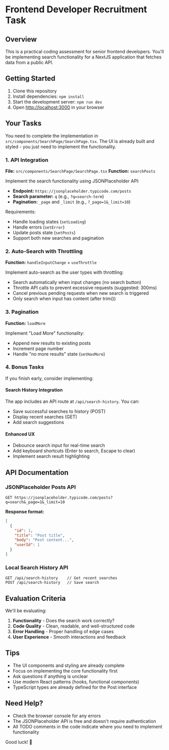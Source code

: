 # Frontend Developer Recruitment Task

## Overview
This is a practical coding assessment for senior frontend developers. You'll be implementing search functionality for a NextJS application that fetches data from a public API.

## Getting Started

1. Clone this repository
2. Install dependencies: `npm install`
3. Start the development server: `npm run dev`
4. Open [http://localhost:3000](http://localhost:3000) in your browser

## Your Tasks

You need to complete the implementation in `src/components/SearchPage/SearchPage.tsx`. The UI is already built and styled - you just need to implement the functionality.

### 1. API Integration
**File:** `src/components/SearchPage/SearchPage.tsx`
**Function:** `searchPosts`

Implement the search functionality using JSONPlaceholder API:
- **Endpoint:** `https://jsonplaceholder.typicode.com/posts`
- **Search parameter:** `q` (e.g., `?q=search-term`)
- **Pagination:** `_page` and `_limit` (e.g., `?_page=1&_limit=10`)

Requirements:
- Handle loading states (`setLoading`)
- Handle errors (`setError`)
- Update posts state (`setPosts`)
- Support both new searches and pagination

### 2. Auto-Search with Throttling
**Function:** `handleInputChange` + `useThrottle`

Implement auto-search as the user types with throttling:
- Search automatically when input changes (no search button)
- Throttle API calls to prevent excessive requests (suggested: 300ms)
- Cancel previous pending requests when new search is triggered
- Only search when input has content (after trim())

### 3. Pagination
**Function:** `loadMore`

Implement "Load More" functionality:
- Append new results to existing posts
- Increment page number
- Handle "no more results" state (`setHasMore`)

### 4. Bonus Tasks
If you finish early, consider implementing:

#### Search History Integration
The app includes an API route at `/api/search-history`. You can:
- Save successful searches to history (POST)
- Display recent searches (GET)
- Add search suggestions

#### Enhanced UX
- Debounce search input for real-time search
- Add keyboard shortcuts (Enter to search, Escape to clear)
- Implement search result highlighting

## API Documentation

### JSONPlaceholder Posts API
```
GET https://jsonplaceholder.typicode.com/posts?q=search&_page=1&_limit=10
```

**Response format:**
```json
[
  {
    "id": 1,
    "title": "Post title",
    "body": "Post content...",
    "userId": 1
  }
]
```

### Local Search History API
```
GET /api/search-history    // Get recent searches
POST /api/search-history   // Save search
```

## Evaluation Criteria

We'll be evaluating:
1. **Functionality** - Does the search work correctly?
2. **Code Quality** - Clean, readable, and well-structured code
3. **Error Handling** - Proper handling of edge cases
4. **User Experience** - Smooth interactions and feedback

## Tips

- The UI components and styling are already complete
- Focus on implementing the core functionality first
- Ask questions if anything is unclear
- Use modern React patterns (hooks, functional components)
- TypeScript types are already defined for the Post interface

## Need Help?

- Check the browser console for any errors
- The JSONPlaceholder API is free and doesn't require authentication
- All TODO comments in the code indicate where you need to implement functionality

Good luck! 🚀
